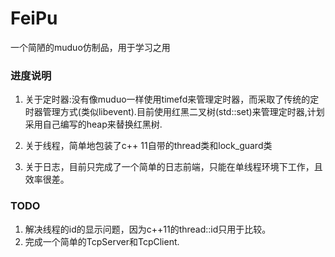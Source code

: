 # FeiPu

一个简陋的muduo仿制品，用于学习之用

### 进度说明

1. 关于定时器:没有像muduo一样使用timefd来管理定时器，而采取了传统的定时器管理方式(类似libevent).目前使用红黑二叉树(std::set)来管理定时器,计划采用自己编写的heap来替换红黑树.

2. 关于线程，简单地包装了c++ 11自带的thread类和lock_guard类

3. 关于日志，目前只完成了一个简单的日志前端，只能在单线程环境下工作，且效率很差。

### TODO
1. 解决线程的id的显示问题，因为c++11的thread::id只用于比较。
2. 完成一个简单的TcpServer和TcpClient.